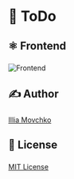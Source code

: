 # 📝 ToDo

###

## ⚛️ Frontend

###

![Frontend](https://skillicons.dev/icons?i=html,css,js,react,tailwind,vite)

###

## ✍️ Author

###

[Illia Movchko](https://github.com/conceptbtw)

###

## 📝 License

###

[MIT License](https://choosealicense.com/licenses/mit/)

###

